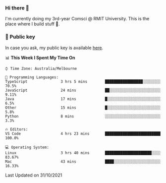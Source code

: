 ### Hi there 👋

I'm currently doing my 3rd-year Comsci @ RMIT University. This is the place where I build stuff 👀. 

### 🔑 Public key

In case you ask, my public key is available [here](https://public.auspham.dev/).

<!--START_SECTION:waka-->
📊 **This Week I Spent My Time On** 

```text
⌚︎ Time Zone: Australia/Melbourne

💬 Programming Languages: 
TypeScript               3 hrs 5 mins        █████████████████░░░░░░░░   70.5% 
JavaScript               24 mins             ██░░░░░░░░░░░░░░░░░░░░░░░   9.11% 
Java                     17 mins             █░░░░░░░░░░░░░░░░░░░░░░░░   6.5% 
Other                    15 mins             █░░░░░░░░░░░░░░░░░░░░░░░░   5.8% 
Python                   8 mins              ░░░░░░░░░░░░░░░░░░░░░░░░░   3.3%

🔥 Editors: 
VS Code                  4 hrs 23 mins       █████████████████████████   100.0%

💻 Operating System: 
Linux                    3 hrs 40 mins       █████████████████████░░░░   83.67% 
Mac                      43 mins             ████░░░░░░░░░░░░░░░░░░░░░   16.33%

```


 Last Updated on 31/10/2021
<!--END_SECTION:waka-->

<!--
**rockmanvnx6/rockmanvnx6** is a ✨ _special_ ✨ repository because its `README.md` (this file) appears on your GitHub profile.

Here are some ideas to get you started:

- 🔭 I’m currently working on ...
- 🌱 I’m currently learning ...
- 👯 I’m looking to collaborate on ...
- 🤔 I’m looking for help with ...
- 💬 Ask me about ...
- 📫 How to reach me: ...
- 😄 Pronouns: ...
- ⚡ Fun fact: ...
-->
